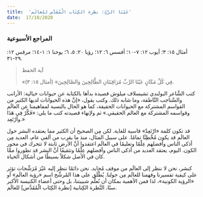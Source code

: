 ```yaml
---
title:  'عَيْنَا الرَّبِّ: نظرة الكِتَاب الْمُقَدَّس للعالَم'
date:  17/10/2020
---
```


### المراجع الأسبوعية
أمثال ١٥: ٣؛ أيوب ١٢: ٧-١٠؛ أفسس ٦: ١٢؛ رؤيا ٢٠: ٥، ٦؛ يوحنا ١: ١-١٤؛ مرقس ١٢: ٢٩-٣١.

> <p>آية الحفظ</p>
> «فِي كُلِّ مَكَانٍ عَيْنَا الرَّبِّ مُرَاقِبَتَانِ الطَّالِحِينَ وَالصَّالِحِينَ» (أمثال ١٥: ٣).

كتب الشَّاعر البولندي تشيسلاف ميلوش قصيدة بدأها بالكتابة عن حيوانات خيالية: الأرانب والسَّناجب النَّاطقة، وما شابه ذلك. وكتب يقول، «إنَّ هذه الحيوانات لديها الكثير من القواسم المشتركة مع الحيوانات الحقيقة، كما هو الحال بالنسبة لمفاهيمنا عن العالَم وقواسمه المشتركة مع العالم الحقيقي.» ثم ولإنهاء قصيدته كتب ما يلي: «فَكِّرْ فِيِ هَذَا وارْتَعِد.»

قد تكون كلمة «ارْتَعِدْ» قاسية للغاية. لكن مِن الصحيح أن الكثير مما يعتقده البشر حول العالَم قد يكون مُخْطِئًا تمامًا. على سبيل المثال، منذ ما يقرب من ألفي عام، العديد مِن أذكى الناس وأفضلهم عِلْمًا وتعليمًا في العالَم اعتقدوا أنَّ الأرض ثابتة لا تتحرك في محور الكون. اليوم، يعتقد العديد من أذكى الناس وأفضلهم عِلْمًا وتثقيفًا أنَّ البشر قد تطوروا ممَّا كان في الأصل شكلاً بسيطًا من أشكال الحياة.

كبشر، نحن لا ننظر إلى العالَم من موقف مُحايد. نحن دائمًا ننظر إليه عَبْرَ مُرَشِّحات تؤثر على كيفية تفسيرنا وفهمنا للعالَم مِن حولنا. يُطْلَق على هذا المُرشِّح اسم «رؤية العالَم» أو «الرؤية الكونية»، لذا فمن الأهمية بمكان أن نُعلّم شبيبتنا، بل وحتى أعضاء الكنيسة الأكبر سنًا، النَّظرة الكِتابية [نظرة الكِتَاب الْمُقَدَّس] للعالَم.